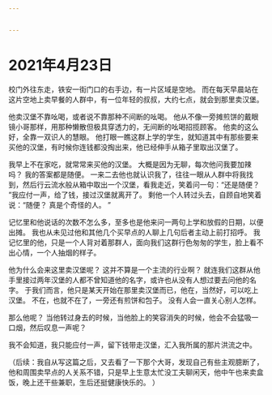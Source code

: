 ```yaml
---


---
```


<h1 id="年4月23日">2021年4月23日</h1>
<p>校门外往东走，铁安一街门口的右手边，有一片区域是空地。 而在每天早晨站在这片空地上卖早餐的人群中，有一位年轻的叔叔，大约七点，就会到那里卖汉堡。</p>
<p>他卖汉堡不靠吆喝，或者说不靠那种不间断的吆喝。 他从不像一旁摊煎饼的戴眼镜小哥那样，用那种懒散但极具穿透力的，无间断的吆喝招揽顾客。 他卖的这么好，全靠一双识人的慧眼。 他打眼一瞧这群上学的学生，就知道其中有那些要来买他的汉堡，有时候你连钱都没掏出来，他已经伸手从箱子里取出汉堡了。</p>
<p>我早上不在家吃，就常常来买他的汉堡。 大概是因为无聊，每次他问我要加辣吗？ 我的答案都是随便。 一来二去他也就认识我了，往往一眼从人群中将我找到，然后行云流水般从箱中取出一个汉堡，看我走近，笑着问一句：“还是随便？ ”我应付一声，给了钱，接过汉堡就离开了。 剩他一个人转过头去，自顾自地笑着说：“随便？ 真是个奇怪的人。 ”</p>
<p>记忆里和他说话的次数不怎么多，至多也是他来问一两句上学和放假的日期，以便出摊。 我也从未见过他和其他几个买早点的人聊上几句后者主动上前打招呼。 我记忆里的他，只是一个人背对着那群人，面向我们这群行色匆匆的学生，脸上看不出心情，一个人抽烟的样子。</p>
<p>他为什么会来这里卖汉堡呢？ 这并不算是一个主流的行业啊？ 就连我们这群从他手里接过两年汉堡的人都不曾知道他的名字，或许也从没有人想过要去问他的名字。 于我们而言，他只是某天开始在那里卖汉堡而已，他在，当然好，可以吃上汉堡。 不在，也就不在了，一旁还有煎饼和包子。 没有人会一直关心别人怎样。</p>
<p>那么他呢？ 当他转过身去的时候，当他脸上的笑容消失的时候，他会不会猛吸一口烟，然后叹息一声呢？</p>
<p>我不会知道，我只能应付一声，留下钱带走汉堡，汇入我所属的那片洪流之中。</p>
<p>（后续：我自从写这篇之后，又去看了一下那个大哥，发现自己有些主观臆断了，他和周围卖早点的人关系不错，只是早上生意太忙没工夫聊闲天，他中午也来卖盒饭，晚上还干些兼职，生后还挺健康快乐的。 ）</p>

